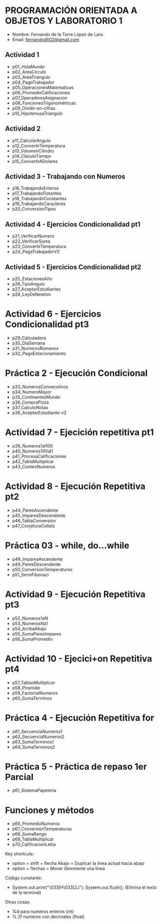 # PROGRAMACIÓN ORIENTADA A OBJETOS Y LABORATORIO 1
- Nombre: Fernando de la Torre López de Lara
- Email: fernandodlt02@gmail.com

## Actividad 1
- p01_HolaMundo
- p02_AreaCirculo
- p03_AreaTriangulo
- p04_PagoTrabajador
- p05_OperacionesMatematicas
- p06_PromedioCalificaciones
- p07_OperadoresAsignacion
- p08_FuncionesTrigonométricas
- p09_Dividir-en-cifras
- p10_HipotenusaTriangulo

## Actividad 2
- p11_CalcularAngulo
- p12_ConvertirTemperatura
- p13_VolumenCilindro
- p14_ClaculoTiempo
- p15_ConvertirADolares

## Actividad 3 - Trabajando con Numeros
- p16_TrabajandoEnteros
- p17_TrabajandoFlotantes
- p18_TrabajandoConstantes
- p19_TrabajandoCaracteres
- p20_ConversionTipos

## Actividad 4 - Ejercicios Condicionalidad pt1
- p21_VerificarNumero
- p22_VerificarSuma
- p23_ConvertirTemperatura
- p24_PagaTrabajadorV2

## Actividad 5 - Ejercicios Condicionalidad pt2
- p25_EstacionesAño
- p26_TipoAngulo
- p27_AceptarEstudiantes
- p28_LeyDeNewton

# Actividad 6 - Ejercicios  Condicionalidad pt3
- p29_Calculadora
- p30_DiaSemana
- p31_NumerosRomanos
- p32_PagoEstacionamiento

# Práctica 2 - Ejecución Condicional
- p33_NumerosConsecutivos
- p34_NumeroMayor
- p35_ContinentesMundo
- p36_CompraPizza
- p37_CalculoNotas
- p38_AceptarEstudiante-v2

# Actividad 7 - Ejecición repetitiva pt1
- p39_Numeros1al100
- p40_Numeros100al1
- p41_ProcesaCalificaciones
- p42_TablaMultiplicar
- p43_ConteoNumeros

# Actividad 8 - Ejecución Repetitiva pt2
- p44_ParesAscendente
- p45_ImparesDescendente
- p46_TablaConversión
- p47_ConjeturaCollatz

# Práctica 03 - while, do...while
- p48_ImparesAscendente
- p49_ParesDescendente
- p50_ConversionTemperaturas
- p51_SerieFibonaci

# Actividad 9 - Ejecución Repetitiva pt3
- p52_Numeros1aN
- p53_NumerosNa1
- p54_ArribaAbajo
- p55_SumaParesImpares
- p56_SumaPromedio

# Actividad 10 - Ejecici+on Repetitiva pt4
- p57_TablasMultiplicar
- p58_Piramide
- p59_FactorialNumeros
- p60_SumaTerminos

# Práctica 4 - Ejecución Repetitiva for
- p61_SecuenciaNumeros1
- p62_SecuenciaNumeros2
- p63_SumaTerminos1
- p64_SumaTerminos2

# Práctica 5 - Práctica de repaso 1er Parcial
- p61_SistemaPapelería

# Funciones y métodos
- p66_PromedioNumeros
- p67_ConversionTemperaturas
- p68_SumaRango
- p69_TablaMultiplicar
- p70_CalificacionLetra


Key shortcuts:
- option + shift + flecha Abajo = Duplicar la linea actual hacia abajo
- option + flechas = Mover libremente una linea

Código constante: 
- System.out.print("\033[H\033[2J"); System.out.flush(); 
(Elimina el texto de la terminal)

Otras cosas:
- %d para numeros enteros (int)
- %.2f numeros con decimales (float)


